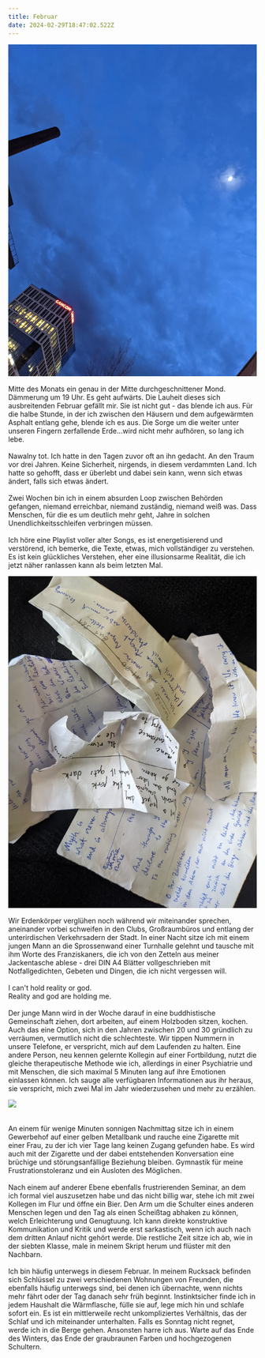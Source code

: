 ```yaml
---
title: Februar
date: 2024-02-29T18:47:02.522Z
---
```

![](/uploads/do.jpg)

Mitte des Monats ein genau in der Mitte durchgeschnittener Mond. Dämmerung um 19 Uhr. Es geht aufwärts. Die Lauheit dieses sich ausbreitenden Februar gefällt mir. Sie ist nicht gut - das blende ich aus. Für die halbe Stunde, in der ich zwischen den Häusern und dem aufgewärmten Asphalt entlang gehe, blende ich es aus. Die Sorge um die weiter unter unseren Fingern zerfallende Erde...wird nicht mehr aufhören, so lang ich lebe.\
\
Nawalny tot. Ich hatte in den Tagen zuvor oft an ihn gedacht. An den Traum vor drei Jahren. Keine Sicherheit, nirgends, in diesem verdammten Land. Ich hatte so gehofft, dass er überlebt und dabei sein kann, wenn sich etwas ändert, falls sich etwas ändert.\
\
Zwei Wochen bin ich in einem absurden Loop zwischen Behörden gefangen, niemand erreichbar, niemand zuständig, niemand weiß was. Dass Menschen, für die es um deutlich mehr geht, Jahre in solchen Unendlichkeitsschleifen verbringen müssen.\
\
Ich höre eine Playlist voller alter Songs, es ist energetisierend und verstörend, ich bemerke, die Texte, etwas, mich vollständiger zu verstehen. Es ist kein glückliches Verstehen, eher eine illusionsarme Realität, die ich jetzt näher ranlassen kann als beim letzten Mal.

![](/uploads/no.jpg)

Wir Erdenkörper verglühen noch während wir miteinander sprechen, aneinander vorbei schweifen in den Clubs, Großraumbüros und entlang der unterirdischen Verkehrsadern der Stadt. In einer Nacht sitze ich mit einem jungen Mann an die Sprossenwand einer Turnhalle gelehnt und tausche mit ihm Worte des Franziskaners, die ich von den Zetteln aus meiner Jackentasche ablese - drei DIN A4 Blätter vollgeschrieben mit Notfallgedichten, Gebeten und Dingen, die ich nicht vergessen will.\
\
I can't hold reality or god.\
Reality and god are holding me.\
\
Der junge Mann wird in der Woche darauf in eine buddhistische Gemeinschaft ziehen, dort arbeiten, auf einem Holzboden sitzen, kochen. Auch das eine Option, sich in den Jahren zwischen 20 und 30 gründlich zu verräumen, vermutlich nicht die schlechteste. Wir tippen Nummern in unsere Telefone, er verspricht, mich auf dem Laufenden zu halten. Eine andere Person, neu kennen gelernte Kollegin auf einer Fortbildung, nutzt die gleiche therapeutische Methode wie ich, allerdings in einer Psychiatrie und mit Menschen, die sich maximal 5 Minuten lang auf ihre Emotionen einlassen können. Ich sauge alle verfügbaren Informationen aus ihr heraus, sie verspricht, mich zwei Mal im Jahr wiederzusehen und mehr zu erzählen.

![](/uploads/verglühen.jpeg)

\
An einem für wenige Minuten sonnigen Nachmittag sitze ich in einem Gewerbehof auf einer gelben Metallbank und rauche eine Zigarette mit einer Frau, zu der ich vier Tage lang keinen Zugang gefunden habe. Es wird auch mit der Zigarette und der dabei entstehenden Konversation eine brüchige und störungsanfällige Beziehung bleiben. Gymnastik für meine Frustrationstoleranz und ein Ausloten des Möglichen.\
\
Nach einem auf anderer Ebene ebenfalls frustrierenden Seminar, an dem ich formal viel auszusetzen habe und das nicht billig war, stehe ich mit zwei Kollegen im Flur und öffne ein Bier. Den Arm um die Schulter eines anderen Menschen legen und den Tag als einen Scheißtag abhaken zu können, welch Erleichterung und Genugtuung. Ich kann direkte konstruktive Kommunikation und Kritik und werde erst sarkastisch, wenn ich auch nach dem dritten Anlauf nicht gehört werde. Die restliche Zeit sitze ich ab, wie in der siebten Klasse, male in meinem Skript herum und flüster mit den Nachbarn.\
\
Ich bin häufig unterwegs in diesem Februar. In meinem Rucksack befinden sich Schlüssel zu zwei verschiedenen Wohnungen von Freunden, die ebenfalls häufig unterwegs sind, bei denen ich übernachte, wenn nichts mehr fährt oder der Tag danach sehr früh beginnt. Instinktsicher finde ich in jedem Haushalt die Wärmflasche, fülle sie auf, lege mich hin und schlafe sofort ein. Es ist ein mittlerweile recht unkompliziertes Verhältnis, das der Schlaf und ich miteinander unterhalten. Falls es Sonntag nicht regnet, werde ich in die Berge gehen. Ansonsten harre ich aus. Warte auf das Ende des Winters, das Ende der graubraunen Farben und hochgezogenen Schultern.